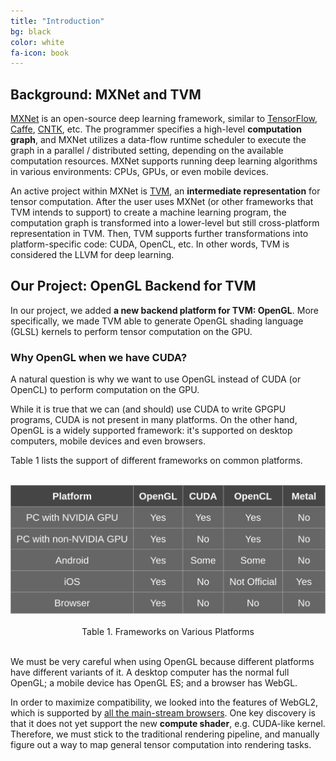 ```yaml
---
title: "Introduction"
bg: black
color: white
fa-icon: book
---
```


## Background: MXNet and TVM

[MXNet](https://github.com/apache/incubator-mxnet) is an open-source deep learning framework, similar to [TensorFlow](https://github.com/tensorflow/tensorflow), [Caffe](https://github.com/caffe2/caffe2), [CNTK](https://github.com/Microsoft/CNTK), etc. The programmer specifies a high-level **computation graph**, and MXNet utilizes a data-flow runtime scheduler to execute the graph in a parallel / distributed setting, depending on the available computation resources. MXNet supports running deep learning algorithms in various environments: CPUs, GPUs, or even mobile devices.

An active project within MXNet is [TVM](https://github.com/dmlc/tvm), an **intermediate representation** for tensor computation. After the user uses MXNet (or other frameworks that TVM intends to support) to create a machine learning program, the computation graph is transformed into a lower-level but still cross-platform representation in TVM. Then, TVM supports further transformations into platform-specific code: CUDA, OpenCL, etc. In other words, TVM is considered the LLVM for deep learning.

## Our Project: OpenGL Backend for TVM

In our project, we added **a new backend platform for TVM: OpenGL**. More specifically, we made TVM able to generate OpenGL shading language (GLSL) kernels to perform tensor computation on the GPU.

### Why OpenGL when we have CUDA?

A natural question is why we want to use OpenGL instead of CUDA (or OpenCL) to perform computation on the GPU.

While it is true that we can (and should) use CUDA to write GPGPU programs, CUDA is not present in many platforms. On the other hand, OpenGL is a widely supported framework: it's supported on desktop computers, mobile devices and even browsers.

Table 1 lists the support of different frameworks on common platforms.

<br/>
<center>
<img src="img/frameworks.png" alt="frameworks" style="width: 600px;"/>
</center>
<br/>
<center>
Table 1. Frameworks on Various Platforms
</center>
<br/>

We must be very careful when using OpenGL because different platforms have different variants of it. A desktop computer has the normal full OpenGL; a mobile device has OpenGL ES; and a browser has WebGL.

In order to maximize compatibility, we looked into the features of WebGL2, which is supported by [all the main-stream browsers](https://caniuse.com/#feat=webgl2). One key discovery is that it does not yet support the new **compute shader**, e.g. CUDA-like kernel. Therefore, we must stick to the traditional rendering pipeline, and manually figure out a way to map general tensor computation into rendering tasks.

